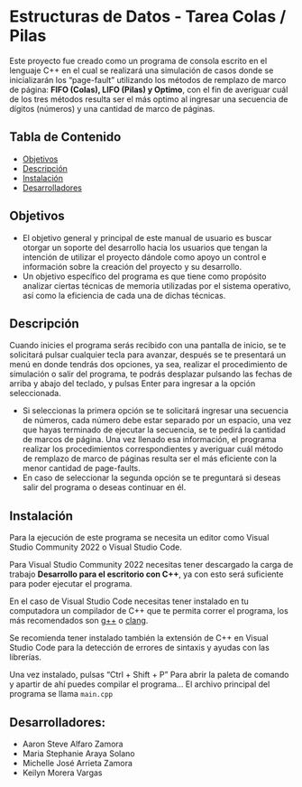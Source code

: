# Estructuras de Datos - Tarea Colas / Pilas

Este proyecto fue creado como un programa de consola escrito en el lenguaje C++ en el cual se realizará una simulación de casos donde se inicializarán los “page-fault” utilizando los métodos de remplazo de marco de página: **FIFO (Colas), LIFO (Pilas) y Optimo**, con el fin de averiguar cuál de los tres métodos resulta ser el más optimo al ingresar una secuencia de dígitos (números) y una cantidad de marco de páginas.

## Tabla de Contenido
* [Objetivos](#objetivos)
* [Descripción](#descripción)
* [Instalación](#instalación)
* [Desarrolladores](#desarrolladores)

## Objetivos
- El objetivo general y principal de este manual de usuario es buscar otorgar un soporte del desarrollo hacia los usuarios que tengan la intención de utilizar el proyecto dándole como apoyo un control e información sobre la creación del proyecto y su desarrollo.
- Un objetivo específico del programa es que tiene como propósito analizar ciertas técnicas de memoria utilizadas por el sistema operativo, así como la eficiencia de cada una de dichas técnicas.

## Descripción
Cuando inicies el programa serás recibido con una pantalla de inicio, se te solicitará pulsar cualquier tecla para avanzar, después se te presentará un menú en donde tendrás dos opciones, ya sea, realizar el procedimiento de simulación o salir del programa, te podrás desplazar pulsando las fechas de arriba y abajo del teclado, y pulsas Enter para ingresar a la opción seleccionada.
- Si seleccionas la primera opción se te solicitará ingresar una secuencia de números, cada número debe estar separado por un espacio, una vez que hayas terminado de ejecutar la secuencia, se te pedirá la cantidad de marcos de página. Una vez llenado esa información, el programa realizar los procedimientos correspondientes y averiguar cuál método de remplazo de marco de páginas resulta ser el más eficiente con la menor cantidad de page-faults.
- En caso de seleccionar la segunda opción se te preguntará si deseas salir del programa o deseas continuar en él.

## Instalación
Para la ejecución de este programa se necesita un editor como Visual Studio Community 2022 o Visual Studio Code.

Para Visual Studio Community 2022 necesitas tener descargado la carga de trabajo **Desarrollo para el escritorio con C++**, ya con esto será suficiente para poder ejecutar el programa.

En el caso de Visual Studio Code necesitas tener instalado en tu computadora un compilador de C++ que te permita correr el programa, los más recomendados son [g++](https://www.msys2.org/) o [clang](https://clang.llvm.org/get_started.html).

Se recomienda tener instalado también la extensión de C++ en Visual Studio Code para la detección de errores de sintaxis y ayudas con las librerías. 

Una vez instalado, pulsas “Ctrl + Shift + P” Para abrir la paleta de comando y apartir de ahí puedes compilar el programa… El archivo principal del programa se llama ```main.cpp```

## Desarrolladores:

* Aaron Steve Alfaro Zamora
* Maria Stephanie Araya Solano
* Michelle José Arrieta Zamora
* Keilyn Morera Vargas
